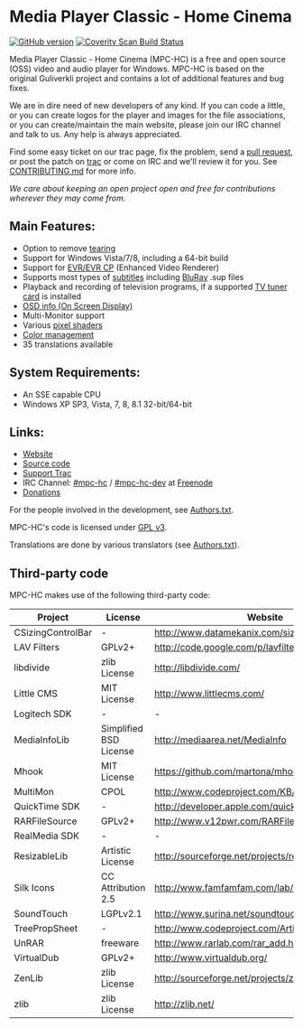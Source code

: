 # Media Player Classic - Home Cinema

[![GitHub version](https://badge.fury.io/gh/mpc-hc%2Fmpc-hc.svg)](http://badge.fury.io/gh/mpc-hc%2Fmpc-hc)
[![Coverity Scan Build Status](https://scan.coverity.com/projects/259/badge.svg)](https://scan.coverity.com/projects/259)


Media Player Classic - Home Cinema (MPC-HC) is a free and open source (OSS) video
and audio player for Windows. MPC-HC is based on the original Guliverkli project
and contains a lot of additional features and bug fixes.

We are in dire need of new developers of any kind. If you can code a little, or you can create
logos for the player and images for the file associations, or you can create/maintain the main
website, please join our IRC channel and talk to us. Any help is always appreciated.

Find some easy ticket on our trac page, fix the problem, send a [pull request](https://github.com/mpc-hc/mpc-hc/pulls),
or post the patch on [trac](https://trac.mpc-hc.org) or come on IRC and we'll review it for you.
See [CONTRIBUTING.md](/CONTRIBUTING.md) for more info.

*We care about keeping an open project open and free for contributions wherever they may come from.*


## Main Features:
* Option to remove [tearing](http://en.wikipedia.org/wiki/Screen_tearing)
* Support for Windows Vista/7/8, including a 64-bit build
* Support for [EVR/EVR CP](http://en.wikipedia.org/wiki/Media_Foundation#Enhanced_Video_Renderer) (Enhanced Video Renderer)
* Supports most types of [subtitles](http://en.wikipedia.org/wiki/Subtitle_%28captioning%29#Subtitle_formats)
  including [BluRay](http://en.wikipedia.org/wiki/Blu-ray_Disc) .sup files
* Playback and recording of television programs, if a supported
  [TV tuner card](http://en.wikipedia.org/wiki/TV_tuner_card) is installed
* [OSD info (On Screen Display)](http://en.wikipedia.org/wiki/On-screen_display)
* Multi-Monitor support
* Various [pixel shaders](http://en.wikipedia.org/wiki/Shader#Pixel_shaders)
* [Color management](http://en.wikipedia.org/wiki/Color_management)
* 35 translations available


## System Requirements:
* An SSE capable CPU
* Windows XP SP3, Vista, 7, 8, 8.1 32-bit/64-bit


## Links:
* [Website](http://mpc-hc.org)
* [Source code](https://github.com/mpc-hc)
* [Support Trac](https://trac.mpc-hc.org)
* IRC Channel: [#mpc-hc](http://webchat.freenode.net/?randomnick=1&channels=mpc-hc&prompt=1&uio=d4)
  / [#mpc-hc-dev](http://webchat.freenode.net/?randomnick=1&channels=mpc-hc-dev&prompt=1&uio=d4) at [Freenode](http://freenode.net/)
* [Donations](http://mpc-hc.org/donate/)


For the people involved in the development, see
[Authors.txt](/docs/Authors.txt).

MPC-HC's code is licensed under [GPL v3](/COPYING.txt).

Translations are done by various translators (see
[Authors.txt](/docs/Authors.txt)).


## Third-party code

MPC-HC makes use of the following third-party code:

| Project           | License                   | Website           |
| ----------------- | ------------------------- | ----------------- |
| CSizingControlBar | -                         | http://www.datamekanix.com/sizecbar/ |
| LAV Filters       | GPLv2+                    | http://code.google.com/p/lavfilters/ |
| libdivide         | zlib License              | http://libdivide.com/ |
| Little CMS        | MIT License               | http://www.littlecms.com/ |
| Logitech SDK      | -                         | - |
| MediaInfoLib      | Simplified BSD License    | http://mediaarea.net/MediaInfo |
| Mhook             | MIT License               | https://github.com/martona/mhook |
| MultiMon          | CPOL                      | http://www.codeproject.com/KB/GDI/multimon.aspx |
| QuickTime SDK     | -                         | http://developer.apple.com/quicktime/ |
| RARFileSource     | GPLv2+                    | http://www.v12pwr.com/RARFileSource/ |
| RealMedia SDK     | -                         | - |
| ResizableLib      | Artistic License          | http://sourceforge.net/projects/resizablelib/ |
| Silk Icons        | CC Attribution 2.5        | http://www.famfamfam.com/lab/icons/silk/ |
| SoundTouch        | LGPLv2.1                  | http://www.surina.net/soundtouch/ |
| TreePropSheet     | -                         | http://www.codeproject.com/Articles/3709/ |
| UnRAR             | freeware                  | http://www.rarlab.com/rar_add.htm |
| VirtualDub        | GPLv2+                    | http://www.virtualdub.org/ |
| ZenLib            | zlib License              | http://sourceforge.net/projects/zenlib/ |
| zlib              | zlib License              | http://zlib.net/ |
